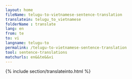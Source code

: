 ```yaml
---
layout: home
fileName: telugu-to-vietnamese-sentence-translation
translatein: telugu_to_vietnamese
folderName : translate
lang: en
from: te
to: vi
langname: telugu-to
permalink: /telugu-to-vietnamese-sentence-translation
tool: sentence-translations
matchurls: en&&te&&vi
---
```

{% include section/translateinto.html %}
